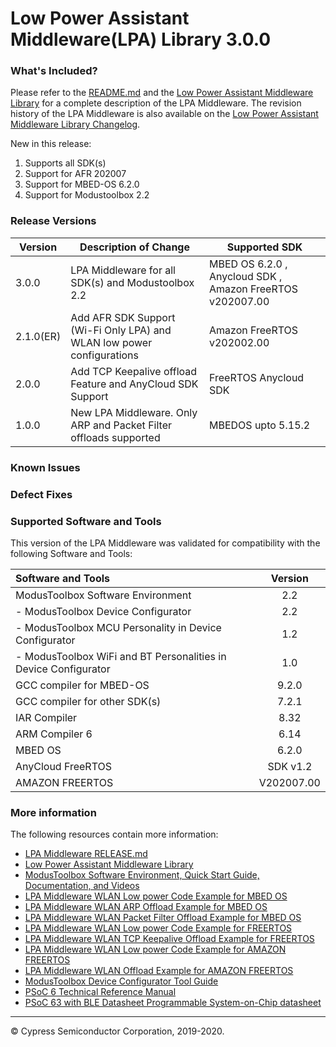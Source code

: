 # Low Power Assistant Middleware(LPA) Library 3.0.0

### What's Included?

Please refer to the [README.md](./README.md) and the [Low Power Assistant Middleware Library](https://cypresssemiconductorco.github.io/lpa/lpa_api_reference_manual/html/index.html) for a complete description of the LPA Middleware.
The revision history of the LPA Middleware is also available on the [Low Power Assistant Middleware Library Changelog](https://cypresssemiconductorco.github.io/lpa/lpa_api_reference_manual/html/index.html#group_lpa_changelog).

New in this release:
1. Supports all SDK(s)
2. Support for AFR 202007
3. Support for MBED-OS 6.2.0
4. Support for Modustoolbox 2.2

### Release Versions

|  Version         | Description of Change                                                  | Supported SDK                                                  |
| ---------------- | ---------------------------------------------------------------------- | -------------------------------------------------------------- |
| 3.0.0            | LPA Middleware for all SDK(s) and Modustoolbox 2.2                     | MBED OS 6.2.0 , Anycloud SDK , Amazon FreeRTOS v202007.00      |
| 2.1.0(ER)        | Add AFR SDK Support (Wi-Fi Only LPA) and WLAN low power configurations | Amazon FreeRTOS v202002.00                                     |
| 2.0.0            | Add TCP Keepalive offload Feature and AnyCloud SDK Support             | FreeRTOS Anycloud SDK                                          |
| 1.0.0            | New LPA Middleware. Only ARP and Packet Filter offloads supported      |   MBEDOS upto 5.15.2                                           |


### Known Issues

### Defect Fixes

### Supported Software and Tools
This version of the LPA Middleware was validated for compatibility with the following Software and Tools:

| Software and Tools                                                        | Version   |
| :---                                                                      | :------:  |
| ModusToolbox Software Environment                                         |   2.2     |
| - ModusToolbox Device Configurator                                        |   2.2     |
| - ModusToolbox MCU Personality in Device Configurator                     |   1.2     |
| - ModusToolbox WiFi and BT Personalities in Device Configurator           |   1.0     |
| GCC compiler for MBED-OS                                                  |   9.2.0   |
| GCC compiler for other SDK(s)                                             |   7.2.1   |
| IAR Compiler                                                              |   8.32    |
| ARM Compiler 6                                                            |   6.14    |
| MBED OS                                                                   |   6.2.0   |
| AnyCloud FreeRTOS                                                         | SDK v1.2  |
| AMAZON FREERTOS                                                           | V202007.00|

### More information
The following resources contain more information:
* [LPA Middleware RELEASE.md](./RELEASE.md)
* [Low Power Assistant Middleware Library](https://cypresssemiconductorco.github.io/lpa/lpa_api_reference_manual/html/index.html)
* [ModusToolbox Software Environment, Quick Start Guide, Documentation, and Videos](https://www.cypress.com/products/modustoolbox-software-environment)
* [LPA Middleware WLAN Low power Code Example for MBED OS](https://github.com/cypresssemiconductorco/mbed-os-example-wlan-lowpower)
* [LPA Middleware WLAN ARP Offload Example for MBED OS](https://github.com/cypresssemiconductorco/mbed-os-example-wlan-offload-arp)
* [LPA Middleware WLAN Packet Filter Offload Example for MBED OS](https://github.com/cypresssemiconductorco/mbed-os-example-wlan-offload-packet-filter)
* [LPA Middleware WLAN Low power Code Example for FREERTOS](https://github.com/cypresssemiconductorco/mtb-example-anycloud-wlan-lowpower)
* [LPA Middleware WLAN TCP Keepalive Offload Example for FREERTOS](https://github.com/cypresssemiconductorco/mtb-example-anycloud-offload-tcp-keepalive)
* [LPA Middleware WLAN Low power Code Example for AMAZON FREERTOS](https://github.com/cypresssemiconductorco/afr-example-wlan-lowpower)
* [LPA Middleware WLAN Offload Example for AMAZON FREERTOS](https://github.com/cypresssemiconductorco/afr-example-wlan-offloads)
* [ModusToolbox Device Configurator Tool Guide](https://www.cypress.com/ModusToolboxDeviceConfig)
* [PSoC 6 Technical Reference Manual](https://www.cypress.com/documentation/technical-reference-manuals/psoc-6-mcu-psoc-63-ble-architecture-technical-reference)
* [PSoC 63 with BLE Datasheet Programmable System-on-Chip datasheet](http://www.cypress.com/ds218787)
  
---
© Cypress Semiconductor Corporation, 2019-2020.
